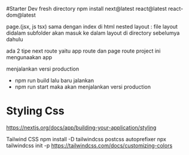 #Starter Dev
fresh directory
npm install next@latest react@latest react-dom@latest

page.(jsx, js tsx) sama dengan index di html
nested layout : file layout didalam subfolder akan masuk ke dalam layout di directory sebelumya dahulu

ada 2 tipe next route yaitu app route dan page route
project ini mengunaakan app

menjalankan versi production

- npm run build lalu baru jalankan
- npm run start maka akan menjalankan versi production

# Styling Css

https://nextjs.org/docs/app/building-your-application/styling

Tailwind CSS
npm install -D tailwindcss postcss autoprefixer
npx tailwindcss init -p
https://tailwindcss.com/docs/customizing-colors
